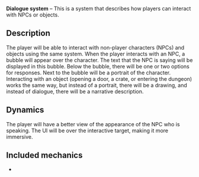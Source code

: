 **Dialogue system** – This is a system that describes how players can interact with NPCs or objects.

## Description
The player will be able to interact with non-player characters (NPCs) and objects using the same system.
When the player interacts with an NPC, a bubble will appear over the character. The text that the NPC is saying will be displayed in this bubble. Below the bubble, there will be one or two options for responses. Next to the bubble will be a portrait of the character.
Interacting with an object (opening a door, a crate, or entering the dungeon) works the same way, but instead of a portrait, there will be a drawing, and instead of dialogue, there will be a narrative description.

## Dynamics
The player will have a better view of the appearance of the NPC who is speaking. 
The UI will be over the interactive target, making it more immersive.

## Included mechanics
- 
